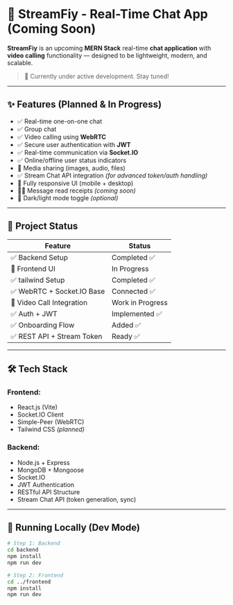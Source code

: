 # 🚀 StreamFiy - Real-Time Chat App (Coming Soon)

**StreamFiy** is an upcoming **MERN Stack** real-time **chat application** with **video calling** functionality — designed to be lightweight, modern, and scalable.

> 🧪 Currently under active development. Stay tuned!

---

## ✨ Features (Planned & In Progress)

- ✅ Real-time one-on-one chat
- ✅ Group chat
- ✅ Video calling using **WebRTC**
- ✅ Secure user authentication with **JWT**
- ✅ Real-time communication via **Socket.IO**
- ✅ Online/offline user status indicators
- 🔄 Media sharing (images, audio, files)
- ✅ Stream Chat API integration *(for advanced token/auth handling)*
- 🧩 Fully responsive UI (mobile + desktop)
- 🕵️‍♂️ Message read receipts *(coming soon)*
- 🎨 Dark/light mode toggle *(optional)*

---

## 🚧 Project Status

| Feature                    | Status         |
|---------------------------|----------------|
| ✅ Backend Setup           | Completed ✅     |
| 🔄 Frontend UI             | In Progress    |
| ✅ tailwind Setup           | Completed ✅     |
| ✅ WebRTC + Socket.IO Base | Connected ✅    |
| 🔄 Video Call Integration  | Work in Progress |
| ✅ Auth + JWT              | Implemented ✅ |
| ✅ Onboarding Flow         | Added ✅        |
| ✅ REST API + Stream Token | Ready ✅        |

---

## 🛠 Tech Stack

### Frontend:
- React.js (Vite)
- Socket.IO Client
- Simple-Peer (WebRTC)
- Tailwind CSS *(planned)*

### Backend:
- Node.js + Express
- MongoDB + Mongoose
- Socket.IO
- JWT Authentication
- RESTful API Structure
- Stream Chat API (token generation, sync)

---

## 🧪 Running Locally (Dev Mode)

```bash
# Step 1: Backend
cd backend
npm install
npm run dev

# Step 2: Frontend
cd ../frontend
npm install
npm run dev

